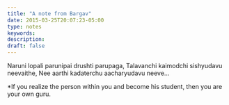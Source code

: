 ```yaml
---
title: "A note from Bargav"
date: 2015-03-25T20:07:23-05:00
type: notes
keywords:
description:
draft: false
---
```

[comment]: # (A note is any quick thought, quote, one-liners or a simple tweet. )

Naruni lopali parunipai drushti parupaga,
Talavanchi kaimodchi sishyudavu neevaithe,
Nee aarthi kadaterchu aacharyudavu neeve…

*If you realize the person within you and become his student, then you are your own guru.
